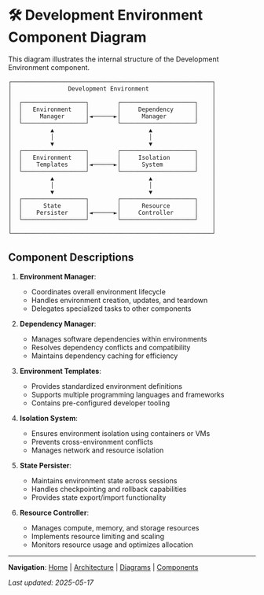 # 🛠️ Development Environment Component Diagram

This diagram illustrates the internal structure of the Development Environment component.

```
┌─────────────────────────────────────────────────────────┐
│                Development Environment                  │
│                                                         │
│  ┌──────────────────┐        ┌─────────────────────┐    │
│  │   Environment    │        │     Dependency      │    │
│  │     Manager      │◄──────►│      Manager        │    │
│  └──────────────────┘        └─────────────────────┘    │
│           ▲                           ▲                 │
│           │                           │                 │
│           ▼                           ▼                 │
│  ┌──────────────────┐        ┌─────────────────────┐    │
│  │   Environment    │        │     Isolation       │    │
│  │    Templates     │◄──────►│      System         │    │
│  └──────────────────┘        └─────────────────────┘    │
│           ▲                           ▲                 │
│           │                           │                 │
│           ▼                           ▼                 │
│  ┌──────────────────┐        ┌─────────────────────┐    │
│  │      State       │        │      Resource       │    │
│  │    Persister     │◄──────►│     Controller      │    │
│  └──────────────────┘        └─────────────────────┘    │
│                                                         │
└─────────────────────────────────────────────────────────┘
```

## Component Descriptions

1. **Environment Manager**:
   - Coordinates overall environment lifecycle
   - Handles environment creation, updates, and teardown
   - Delegates specialized tasks to other components

2. **Dependency Manager**:
   - Manages software dependencies within environments
   - Resolves dependency conflicts and compatibility
   - Maintains dependency caching for efficiency

3. **Environment Templates**:
   - Provides standardized environment definitions
   - Supports multiple programming languages and frameworks
   - Contains pre-configured developer tooling

4. **Isolation System**:
   - Ensures environment isolation using containers or VMs
   - Prevents cross-environment conflicts
   - Manages network and resource isolation

5. **State Persister**:
   - Maintains environment state across sessions
   - Handles checkpointing and rollback capabilities
   - Provides state export/import functionality

6. **Resource Controller**:
   - Manages compute, memory, and storage resources
   - Implements resource limiting and scaling
   - Monitors resource usage and optimizes allocation

---

<!-- 🧭 NAVIGATION -->
**Navigation**: [Home](../README.md) | [Architecture](../README.md) | [Diagrams](./README.md) | [Components](../components/development-environment.md)

*Last updated: 2025-05-17*